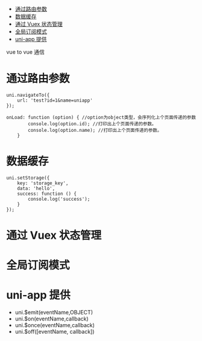 <!-- TOC -->

- [通过路由参数](#通过路由参数)
- [数据缓存](#数据缓存)
- [通过 Vuex 状态管理](#通过-vuex-状态管理)
- [全局订阅模式](#全局订阅模式)
- [uni-app 提供](#uni-app-提供)

<!-- /TOC -->

vue to vue 通信

# 通过路由参数

```
uni.navigateTo({
    url: 'test?id=1&name=uniapp'
});

onLoad: function (option) { //option为object类型，会序列化上个页面传递的参数
        console.log(option.id); //打印出上个页面传递的参数。
        console.log(option.name); //打印出上个页面传递的参数。
    }
```

# 数据缓存

```
uni.setStorage({
    key: 'storage_key',
    data: 'hello',
    success: function () {
        console.log('success');
    }
});
```

# 通过 Vuex 状态管理

# 全局订阅模式

# uni-app 提供
  * uni.$emit(eventName,OBJECT)
  * uni.$on(eventName,callback)
  * uni.$once(eventName,callback)
  * uni.$off([eventName, callback])
